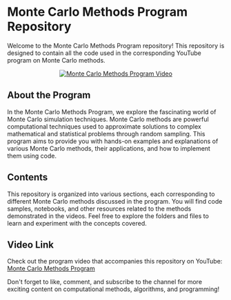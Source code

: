 # Monte Carlo Methods Program Repository

Welcome to the Monte Carlo Methods Program repository! This repository is designed to contain all the code used in the corresponding YouTube program on Monte Carlo methods.

<div align="center">
  <a href="https://www.youtube.com/watch?v=kpIW8TKdPqg">
    <img src="https://img.youtube.com/vi/kpIW8TKdPqg/0.jpg" alt="Monte Carlo Methods Program Video">
  </a>
</div>


## About the Program

In the Monte Carlo Methods Program, we explore the fascinating world of Monte Carlo simulation techniques. Monte Carlo methods are powerful computational techniques used to approximate solutions to complex mathematical and statistical problems through random sampling. This program aims to provide you with hands-on examples and explanations of various Monte Carlo methods, their applications, and how to implement them using code.

## Contents

This repository is organized into various sections, each corresponding to different Monte Carlo methods discussed in the program. You will find code samples, notebooks, and other resources related to the methods demonstrated in the videos. Feel free to explore the folders and files to learn and experiment with the concepts covered.

## Video Link

Check out the program video that accompanies this repository on YouTube: [Monte Carlo Methods Program](https://www.youtube.com/watch?v=kpIW8TKdPqg)

Don't forget to like, comment, and subscribe to the channel for more exciting content on computational methods, algorithms, and programming!
